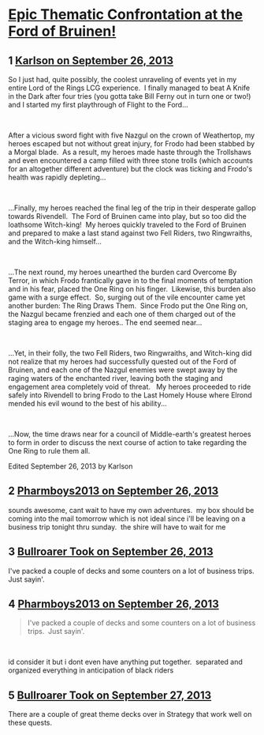 # [Epic Thematic Confrontation at the Ford of Bruinen!](https://community.fantasyflightgames.com/topic/91048-epic-thematic-confrontation-at-the-ford-of-bruinen/)

## 1 [Karlson on September 26, 2013](https://community.fantasyflightgames.com/topic/91048-epic-thematic-confrontation-at-the-ford-of-bruinen/?do=findComment&comment=875451)

So I just had, quite possibly, the coolest unraveling of events yet in my entire Lord of the Rings LCG experience.  I finally managed to beat A Knife in the Dark after four tries (you gotta take Bill Ferny out in turn one or two!) and I started my first playthrough of Flight to the Ford...

 

After a vicious sword fight with five Nazgul on the crown of Weathertop, my heroes escaped but not without great injury, for Frodo had been stabbed by a Morgal blade.  As a result, my heroes made haste through the Trollshaws and even encountered a camp filled with three stone trolls (which accounts for an altogether different adventure) but the clock was ticking and Frodo's health was rapidly depleting...

 

...Finally, my heroes reached the final leg of the trip in their desperate gallop towards Rivendell.  The Ford of Bruinen came into play, but so too did the loathsome Witch-king!  My heroes quickly traveled to the Ford of Bruinen and prepared to make a last stand against two Fell Riders, two Ringwraiths, and the Witch-king himself...

 

...The next round, my heroes unearthed the burden card Overcome By Terror, in which Frodo frantically gave in to the final moments of temptation and in his fear, placed the One Ring on his finger.  Likewise, this burden also game with a surge effect.  So, surging out of the vile encounter came yet another burden: The Ring Draws Them.  Since Frodo put the One Ring on, the Nazgul became frenzied and each one of them charged out of the staging area to engage my heroes.. The end seemed near...

 

...Yet, in their folly, the two Fell Riders, two Ringwraiths, and Witch-king did not realize that my heroes had successfully quested out of the Ford of Bruinen, and each one of the Nazgul enemies were swept away by the raging waters of the enchanted river, leaving both the staging and engagement area completely void of threat.   My heroes proceeded to ride safely into Rivendell to bring Frodo to the Last Homely House where Elrond mended his evil wound to the best of his ability... 

 

...Now, the time draws near for a council of Middle-earth's greatest heroes to form in order to discuss the next course of action to take regarding the One Ring to rule them all.  

Edited September 26, 2013 by Karlson

## 2 [Pharmboys2013 on September 26, 2013](https://community.fantasyflightgames.com/topic/91048-epic-thematic-confrontation-at-the-ford-of-bruinen/?do=findComment&comment=875785)

sounds awesome, cant wait to have my own adventures.  my box should be coming into the mail tomorrow which is not ideal since i'll be leaving on a business trip tonight thru sunday.  the shire will have to wait for me

## 3 [Bullroarer Took on September 26, 2013](https://community.fantasyflightgames.com/topic/91048-epic-thematic-confrontation-at-the-ford-of-bruinen/?do=findComment&comment=875915)

I've packed a couple of decks and some counters on a lot of business trips.  Just sayin'.

## 4 [Pharmboys2013 on September 26, 2013](https://community.fantasyflightgames.com/topic/91048-epic-thematic-confrontation-at-the-ford-of-bruinen/?do=findComment&comment=875918)

> I've packed a couple of decks and some counters on a lot of business trips.  Just sayin'.

 

id consider it but i dont even have anything put together.  separated and organized everything in anticipation of black riders

## 5 [Bullroarer Took on September 27, 2013](https://community.fantasyflightgames.com/topic/91048-epic-thematic-confrontation-at-the-ford-of-bruinen/?do=findComment&comment=876416)

There are a couple of great theme decks over in Strategy that work well on these quests.

